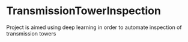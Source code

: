 # TransmissionTowerInspection
Project is aimed using deep learning in order to automate inspection of transmission towers
